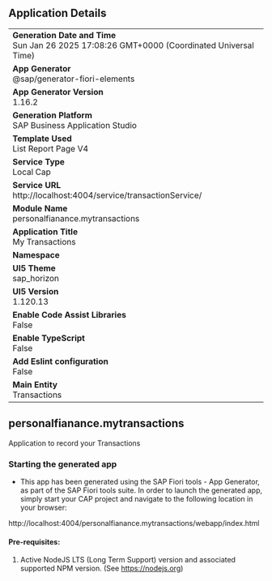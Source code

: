 ## Application Details
|               |
| ------------- |
|**Generation Date and Time**<br>Sun Jan 26 2025 17:08:26 GMT+0000 (Coordinated Universal Time)|
|**App Generator**<br>@sap/generator-fiori-elements|
|**App Generator Version**<br>1.16.2|
|**Generation Platform**<br>SAP Business Application Studio|
|**Template Used**<br>List Report Page V4|
|**Service Type**<br>Local Cap|
|**Service URL**<br>http://localhost:4004/service/transactionService/|
|**Module Name**<br>personalfianance.mytransactions|
|**Application Title**<br>My Transactions|
|**Namespace**<br>|
|**UI5 Theme**<br>sap_horizon|
|**UI5 Version**<br>1.120.13|
|**Enable Code Assist Libraries**<br>False|
|**Enable TypeScript**<br>False|
|**Add Eslint configuration**<br>False|
|**Main Entity**<br>Transactions|

## personalfianance.mytransactions

Application to record your Transactions

### Starting the generated app

-   This app has been generated using the SAP Fiori tools - App Generator, as part of the SAP Fiori tools suite.  In order to launch the generated app, simply start your CAP project and navigate to the following location in your browser:

http://localhost:4004/personalfianance.mytransactions/webapp/index.html

#### Pre-requisites:

1. Active NodeJS LTS (Long Term Support) version and associated supported NPM version.  (See https://nodejs.org)


